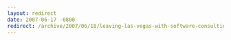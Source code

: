 ```yaml
---
layout: redirect
date: 2007-06-17 -0800
redirect: /archive/2007/06/18/leaving-las-vegas-with-software-consulting-ethics-intact.aspx/
---
```

